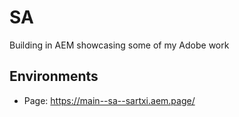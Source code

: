 # SA
Building in AEM showcasing some of my Adobe work

## Environments
- Page: https://main--sa--sartxi.aem.page/